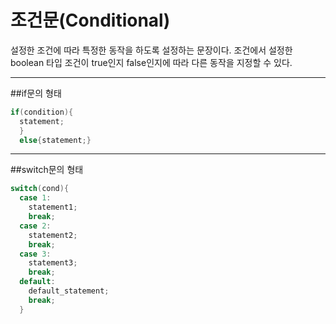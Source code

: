 # **조건문(Conditional)**
설정한 조건에 따라 특정한 동작을 하도록 설정하는 문장이다. 조건에서 설정한 boolean 타입 조건이 true인지 false인지에 따라 다른 동작을 지정할 수 있다.
***

##if문의 형태

```java
if(condition){
  statement;
  }
  else{statement;}
```
***

##switch문의 형태

```java
switch(cond){
  case 1:
    statement1;
    break;
  case 2:
    statement2;
    break;
  case 3:
    statement3;
    break;
  default:
    default_statement;
    break;
  }
  ```
  
